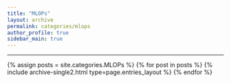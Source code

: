 ```yaml
---
title: "MLOPs"
layout: archive
permalink: categories/mlops
author_profile: true
sidebar_main: true
---
```


<!-- 공백이 포함되어 있는 카테고리 이름의 경우 site.categories.['a b c'] 이런식으로! -->

***

{% assign posts = site.categories.MLOPs %}
{% for post in posts %} {% include archive-single2.html type=page.entries_layout %} {% endfor %}

